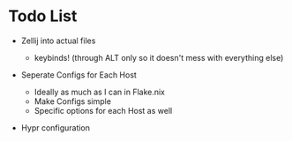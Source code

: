 # Todo List

- Zellij into actual files
  - keybinds! (through ALT only so it doesn't mess with everything else)

- Seperate Configs for Each Host
  - Ideally as much as I can in Flake.nix
  - Make Configs simple
  - Specific options for each Host as well

- Hypr configuration
